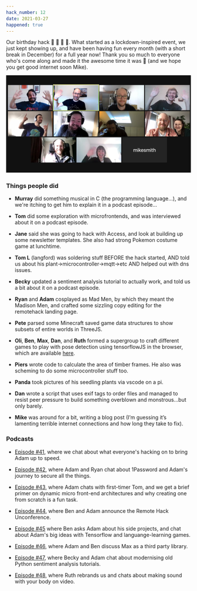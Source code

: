 ```yaml
---
hack_number: 12
date: 2021-03-27
happened: true
---
```

Our birthday hack 🥳 🎂 🍾 🎁. What started as a lockdown-inspired event, we just kept showing up, and have been having fun every month (with a short break in December) for a full year now! Thank you so much to everyone who's come along and made it the awesome time it was 🙌 (and we hope you get good internet soon Mike).

![A crowd of friendly Remote Hackers on a Zoom call](/images/2021-03_zoom-crowd.jpg)

### Things people did

- **Murray** did something musical in C (the programming language…), and we're itching to get him to explain it in a podcast episode…

- **Tom** did some exploration with microfrontends, and was interviewed about it on a podcast episode.

- **Jane** said she was going to hack with Access, and look at building up some newsletter templates. She also had strong Pokemon costume game at lunchtime.

- **Tom L** (langford) was soldering stuff BEFORE the hack started, AND told us about his plant->microcontroller->mqtt->etc AND helped out with dns issues.

- **Becky** updated a sentiment analysis tutorial to actually work, and told us a bit about it on a podcast episode.

- **Ryan** and **Adam** cosplayed as Mad Men, by which they meant the Madison Men, and crafted some sizzling copy editing for the remotehack landing page.

- **Pete** parsed some Minecraft saved game data structures to show subsets of entire worlds in ThreeJS.

- **Oli**, **Ben**, **Max**, **Dan**, and **Ruth** formed a supergroup to craft different games to play with pose detection using tensorflowJS in the browser, which are available [here](https://remotehack.space/poses/).

- **Piers** wrote code to calculate the area of timber frames. He also was scheming to do some microcontroller stuff too.

- **Panda** took pictures of his seedling plants via vscode on a pi.

- **Dan** wrote a script that uses exif tags to order files and managed to resist peer pressure to build something overblown and monstrous...but only barely.

- **Mike** was around for a bit, writing a blog post (I’m guessing it’s lamenting terrible internet connections and how long they take to fix).


### Podcasts

- [Episode #41](https://open.spotify.com/episode/6zGgbovGSUJkBlNHLesgGH?si=V8FkEuKgRMOfeYvPSlFHlw), where we chat about what everyone's hacking on to bring Adam up to speed.

- [Episode #42](https://open.spotify.com/episode/3r6mUIXaJNZXms0Hze2Jcm?si=LHvBFPmPTqKEfMrRYF4n9w), where Adam and Ryan chat about 1Password and Adam's journey to secure all the things.

- [Episode #43](https://open.spotify.com/episode/5quwMnTq9WPPT2dV4Iw6gR?si=SlNEFY2XQNqYdzfyWtOVPw), where Adam chats with first-timer Tom, and we get a brief primer on dynamic micro front-end architectures and why creating one from scratch is a fun task.

- [Episode #44](https://open.spotify.com/episode/3DoQgyfcC0yh9eAcYXfFDM?si=iv47GnrWRxSNe1f1BocGqw), where Ben and Adam announce the Remote Hack Unconference.

- [Episode #45](https://open.spotify.com/episode/5IJuEf27gJtB9jREs4GD0l?si=H7_UYjYCSHi9ABKowmxnfw) where Ben asks Adam about his side projects, and chat about Adam's big ideas with Tensorflow and languange-learning games.

- [Episode #46](https://open.spotify.com/episode/31CLtfbu0BfAs8n0dAUM5E?si=j7X33nB1SJObWxFIs2pI_A), where Adam and Ben discuss Max as a third party library.

- [Episode #47](https://open.spotify.com/episode/2Y8hvbWrvNvrTEKahwGHgP?si=Bkck_2BfQTqibBmjNB2Bmg), where Becky and Adam chat about modernising old Python sentiment analysis tutorials.

- [Episode #48](https://open.spotify.com/episode/3kYPc2VkHuQDHGBEOFh6oB?si=vhsLwzmjSnaSJ3qzu74WwQ), where Ruth rebrands us and chats about making sound with your body on video.